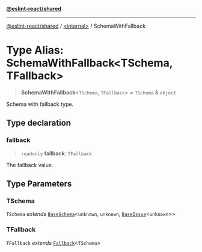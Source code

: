 [**@eslint-react/shared**](../../README.md)

***

[@eslint-react/shared](../../README.md) / [\<internal\>](../README.md) / SchemaWithFallback

# Type Alias: SchemaWithFallback\<TSchema, TFallback\>

> **SchemaWithFallback**\<`TSchema`, `TFallback`\> = `TSchema` & `object`

Schema with fallback type.

## Type declaration

### fallback

> `readonly` **fallback**: `TFallback`

The fallback value.

## Type Parameters

### TSchema

`TSchema` *extends* [`BaseSchema`](../interfaces/BaseSchema.md)\<`unknown`, `unknown`, [`BaseIssue`](../interfaces/BaseIssue.md)\<`unknown`\>\>

### TFallback

`TFallback` *extends* [`Fallback`](Fallback.md)\<`TSchema`\>
